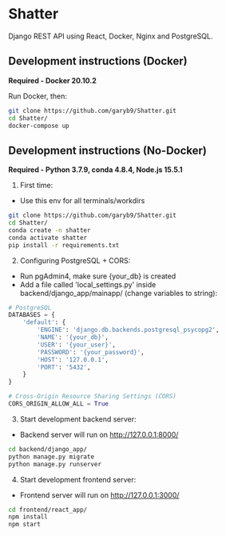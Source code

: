 # Shatter
Django REST API using React, Docker, Nginx and PostgreSQL.


## Development instructions (Docker)
**Required - Docker 20.10.2**

Run Docker, then:
```bash
git clone https://github.com/garyb9/Shatter.git
cd Shatter/
docker-compose up
```


## Development instructions (No-Docker)
**Required - Python 3.7.9, conda 4.8.4, Node.js 15.5.1**

1. First time:
- Use this env for all terminals/workdirs

```bash
git clone https://github.com/garyb9/Shatter.git
cd Shatter/
conda create -n shatter
conda activate shatter
pip install -r requirements.txt
```

2. Configuring PostgreSQL + CORS:
- Run pgAdmin4, make sure {your_db} is created
- Add a file called 'local_settings.py' inside backend/django_app/mainapp/ (change variables to string):
  
```python
# PostgreSQL
DATABASES = {
    'default': {
        'ENGINE': 'django.db.backends.postgresql_psycopg2',
        'NAME': '{your_db}',
        'USER': '{your_user}',
        'PASSWORD': '{your_password}',
        'HOST': '127.0.0.1',
        'PORT': '5432',
    }
}

# Cross-Origin Resource Sharing Settings (CORS) 
CORS_ORIGIN_ALLOW_ALL = True
```

3. Start development backend server:
- Backend server will run on http://127.0.0.1:8000/
```bash
cd backend/django_app/
python manage.py migrate
python manage.py runserver
```

4. Start development frontend server:
- Frontend server will run on http://127.0.0.1:3000/
```bash
cd frontend/react_app/
npm install
npm start
```
